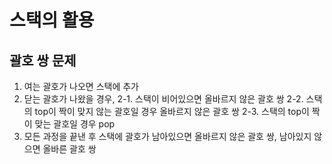 # 스택의 활용

## 괄호 쌍 문제

1. 여는 괄호가 나오면 스택에 추가
2. 닫는 괄호가 나왔을 경우,
   2-1. 스택이 비어있으면 올바르지 않은 괄호 쌍
   2-2. 스택의 top이 짝이 맞지 않는 괄호일 경우 올바르지 않은 괄호 쌍
   2-3. 스택의 top이 짝이 맞는 괄호일 경우 pop
3. 모든 과정을 끝낸 후 스택에 괄호가 남아있으면 올바르지 않은 괄호 쌍,
   남아있지 않으면 올바른 괄호 쌍
